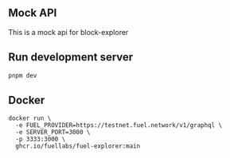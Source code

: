 ## Mock API

This is a mock api for block-explorer

## Run development server

```sh
pnpm dev
```

## Docker

```
docker run \
  -e FUEL_PROVIDER=https://testnet.fuel.network/v1/graphql \
  -e SERVER_PORT=3000 \
  -p 3333:3000 \
  ghcr.io/fuellabs/fuel-explorer:main
```
